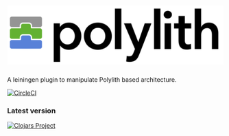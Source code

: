 # ![Polylith | 50%](logo.png)
A leiningen plugin to manipulate Polylith based architecture.

[![CircleCI](https://circleci.com/gh/tengstrand/lein-polylith/tree/master.svg?style=shield)](https://circleci.com/gh/tengstrand/lein-polylith/tree/master)
### Latest version
[![Clojars Project](https://clojars.org/polylith/lein-polylith/latest-version.svg)](http://clojars.org/polylith/lein-polylith)
